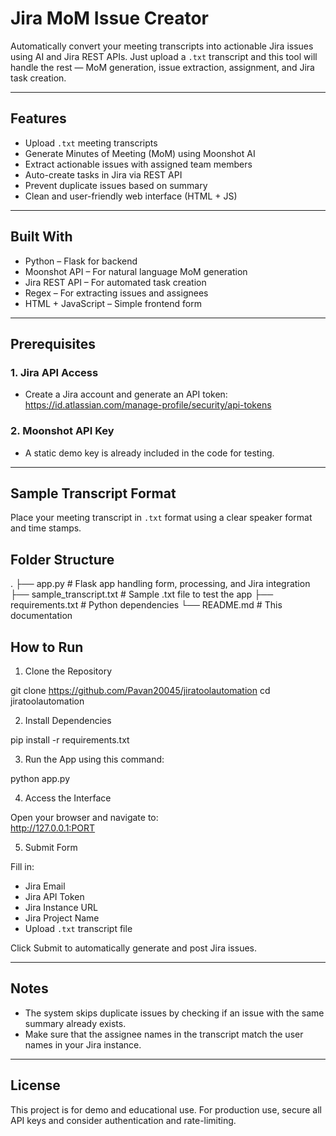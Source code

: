 # Jira MoM Issue Creator

Automatically convert your meeting transcripts into actionable Jira issues using AI and Jira REST APIs. Just upload a `.txt` transcript and this tool will handle the rest — MoM generation, issue extraction, assignment, and Jira task creation.

---

## Features

- Upload `.txt` meeting transcripts
- Generate Minutes of Meeting (MoM) using Moonshot AI
- Extract actionable issues with assigned team members
- Auto-create tasks in Jira via REST API
- Prevent duplicate issues based on summary
- Clean and user-friendly web interface (HTML + JS)

---

## Built With

- Python – Flask for backend
- Moonshot API – For natural language MoM generation
- Jira REST API – For automated task creation
- Regex – For extracting issues and assignees
- HTML + JavaScript – Simple frontend form

---

## Prerequisites

### 1. Jira API Access

- Create a Jira account and generate an API token:  
  https://id.atlassian.com/manage-profile/security/api-tokens

### 2. Moonshot API Key

- A static demo key is already included in the code for testing.

---

## Sample Transcript Format

Place your meeting transcript in `.txt` format using a clear speaker format and time stamps.  

## Folder Structure

.
├── app.py # Flask app handling form, processing, and Jira integration
├── sample_transcript.txt # Sample .txt file to test the app
├── requirements.txt # Python dependencies
└── README.md # This documentation

## How to Run

1. Clone the Repository

git clone https://github.com/Pavan20045/jiratoolautomation
cd jiratoolautomation

2. Install Dependencies

pip install -r requirements.txt

3. Run the App using this command:

  python app.py

4. Access the Interface

Open your browser and navigate to:  
http://127.0.0.1:PORT

5. Submit Form

Fill in:
- Jira Email
- Jira API Token
- Jira Instance URL
- Jira Project Name
- Upload `.txt` transcript file

Click Submit to automatically generate and post Jira issues.

---

## Notes

- The system skips duplicate issues by checking if an issue with the same summary already exists.
- Make sure that the assignee names in the transcript match the user names in your Jira instance.

---

## License

This project is for demo and educational use. For production use, secure all API keys and consider authentication and rate-limiting.
